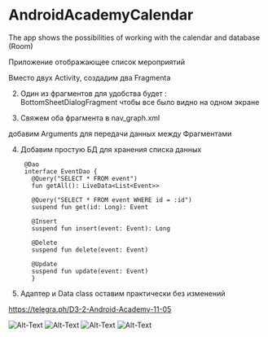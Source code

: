 # AndroidAcademyCalendar
The app shows the possibilities of working with the calendar and database (Room)

Приложение отображающее список мероприятий

Вместо двух Activity, создадим два Fragmenta

2. Один из фрагментов для удобства будет :
BottomSheetDialogFragment
чтобы все было видно на одном экране

3. Свяжем оба фрагмента в nav_graph.xml

добавим Arguments для передачи данных между Фрагментами

4. Добавим простую БД для хранения списка данных


        @Dao
        interface EventDao {       
          @Query("SELECT * FROM event")
          fun getAll(): LiveData<List<Event>>

          @Query("SELECT * FROM event WHERE id = :id")
          suspend fun get(id: Long): Event

          @Insert
          suspend fun insert(event: Event): Long

          @Delete
          suspend fun delete(event: Event)

          @Update
          suspend fun update(event: Event)
          }
    

5. Адаптер и Data class оставим практически без изменений


https://telegra.ph/D3-2-Android-Academy-11-05

![Alt-Text](https://telegra.ph/file/e39eb8f466afd5f36f26f.png)
![Alt-Text](https://telegra.ph/file/118b9549116429212ff0e.png)
![Alt-Text](https://telegra.ph/file/0f038c2c4c427fd5d9e9e.png)
![Alt-Text](https://telegra.ph/file/581c1777d0563042d1852.png)
